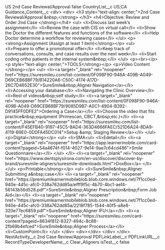 <?xml version="1.0" encoding="UTF-8"?>
<CustomMetadata xmlns="http://soap.sforce.com/2006/04/metadata" xmlns:xsi="http://www.w3.org/2001/XMLSchema-instance" xmlns:xsd="http://www.w3.org/2001/XMLSchema">
    <label>US 2nd Case Reviewal/Approval</label>
    <protected>false</protected>
    <values>
        <field>CountryList__c</field>
        <value xsi:type="xsd:string">US;CA</value>
    </values>
    <values>
        <field>Guidance_Content__c</field>
        <value xsi:type="xsd:string">&lt;div&gt;
                    &lt;div&gt;
                        &lt;h3 style=&quot;text-align: center;&quot;&gt;2nd Case Reviewal/Approval &amp;nbsp;&lt;/strong&gt;
                        &lt;/h3&gt;
                        &lt;h4&gt;Objective: Review and Order
                                2nd Case &lt;/strong&gt;&lt;/h4&gt;
                        &lt;ul&gt;
                            &lt;li&gt;Discuss last week’s assignment&lt;/li&gt;
                            &lt;li&gt;Review the case with CIS on virtual call&lt;/li&gt;
                            &lt;li&gt;Show the Doctor the different features and functions of the software&lt;/li&gt;
                            &lt;li&gt;Help Doctor determine a workflow for reviewing cases&lt;/li&gt;
                        &lt;/ul&gt;
                        &lt;p&gt;&lt;strong&gt;Assignment (Assign at least 1 item)&lt;/strong&gt;&lt;/p&gt;
                        &lt;ul&gt;
                            &lt;li&gt;Prepare to offer a promotional offer&lt;/li&gt;
                            &lt;li&gt;Keep track of conversations, consults, and case results over the next week&lt;/li&gt;
                            &lt;li&gt;Start coding ortho patients in the internal system&amp;nbsp;&lt;/li&gt;
                        &lt;/ul&gt;
                        &lt;p&gt;&lt;br&gt;&lt;/p&gt;
                        &lt;p style=&quot;text-align: center;&quot;&gt;TOOLS&lt;/strong&gt;&lt;/p&gt;
                        &lt;p&gt;Video Content &lt;/strong&gt;&lt;/p&gt;
                        &lt;ul&gt;
                            &lt;li&gt;&lt;a target=&quot;_blank&quot; rel=&quot;noopener&quot; href=&quot;https://suresmileu.com/list-content/0F098F90-946A-409B-A049-D69CEB68BF79/B14220A6-C50C-4174-A17D-26C7D4652E30&quot;&gt;SureSmile&amp;nbsp;Aligner
                                    Navigation&lt;/a&gt;​&lt;/li&gt;
                            &lt;li&gt;Accessing your database​&lt;/li&gt;
                            &lt;li&gt;Navigating the Clinic Overview​&lt;/li&gt;
                            &lt;li&gt;Rest of videos&amp;nbsp;self study​&lt;/li&gt;
                            &lt;li&gt;&lt;a target=&quot;_blank&quot; rel=&quot;noopener&quot; href=&quot;https://suresmileu.com/list-content/0F098F90-946A-409B-A049-D69CEB68BF79/9085D9B7-A0C1-4904-B392-D9145FF0DFE2&quot;&gt;Ordering
                                    a Case&lt;/a&gt;​&lt;/li&gt;
                            &lt;li&gt;Choose the video that fits practice&amp;nbsp;equipment (Primescan, CBCT,&amp;nbsp;etc.)​&lt;/li&gt;
                            &lt;li&gt;&lt;a target=&quot;_blank&quot; rel=&quot;noopener&quot; href=&quot;https://suresmileu.com/list-content/F45EFB40-9197-45C5-8AD4-363D4666FAEC/521D6A24-8DA9-4119-B9E0-0DDFA45DC014&quot;&gt;Setup
                                    &amp;amp; Staging Review&lt;/a&gt;&lt;/li&gt;
                        &lt;/ul&gt;
                        &lt;p&gt;Digital&lt;/strong&gt;&lt;/p&gt;
                        &lt;ul&gt;
                            &lt;li&gt;SMA&lt;ul&gt;
                                    &lt;li&gt;Edetail&lt;/li&gt;
                                    &lt;li&gt;&lt;a target=&quot;_blank&quot; rel=&quot;noopener&quot; href=&quot;https://app.learnermobile.com/card-content?pageid=54a4674f-f014-4027-9e14-9ae7c64cd486&quot;&gt;Smile
                                            Questionnaire&lt;/a&gt;&lt;/li&gt;
                                &lt;/ul&gt;
                            &lt;/li&gt;
                            &lt;li&gt;&lt;a target=&quot;_blank&quot; rel=&quot;noopener&quot; href=&quot;https://www.dentsplysirona.com/en-us/discover/discover-by-brand/suresmile-aligners/suresmile-downloads.html&quot;&gt;DoxBox&lt;/a&gt;
                            &lt;/li&gt;
                        &lt;/ul&gt;
                        &lt;p&gt;Printable&lt;/strong&gt;&lt;/p&gt;
                        &lt;ul&gt;
                            &lt;li&gt;SureSmile&amp;nbsp;Aligner Submitting a&amp;nbsp;case&lt;/li&gt;
                            &lt;li&gt;&lt;a target=&quot;_blank&quot; rel=&quot;noopener&quot; href=&quot;https://premiumlearnermobileblob.blob.core.windows.net/7f1cc0ed-940e-445c-afc0-338a762dd85a/efff9f5c-4b70-4bc1-aef4-56143b56d528.pdf&quot;&gt;SureSmile&amp;nbsp;Aligner
                                    Prescription&amp;nbsp;Form Job Aid&lt;/a&gt;​&lt;/li&gt;
                            &lt;li&gt;&lt;a target=&quot;_blank&quot; rel=&quot;noopener&quot; href=&quot;https://premiumlearnermobileblob.blob.core.windows.net/7f1cc0ed-940e-445c-afc0-338a762dd85a/2218f785-1544-40f5-a8e8-320e77ec6859.pdf&quot;&gt;SureSmile&amp;nbsp;Aligner
                                    IFU&lt;/a&gt;​&lt;/li&gt;
                            &lt;li&gt;&lt;a target=&quot;_blank&quot; rel=&quot;noopener&quot; href=&quot;https://suresmileu.com/card-content?pageid=8634f812-8327-494c-8c88-2fb69b4efced&quot;&gt;SureSmile&amp;nbsp;Aligner
                                    Process&lt;/a&gt;&lt;/li&gt;
                            &lt;li&gt;CustomPoint&lt;/li&gt;
                        &lt;/ul&gt;
                    &lt;/div&gt;
                    &lt;div&gt;&lt;/div&gt;
                &lt;/div&gt;
            &lt;/div&gt;</value>
    </values>
    <values>
        <field>NextActivity__c</field>
        <value xsi:type="xsd:string">2nd Case Review/Approval</value>
    </values>
    <values>
        <field>PDFLinkLabel__c</field>
        <value xsi:nil="true"/>
    </values>
    <values>
        <field>PDFLinkURL__c</field>
        <value xsi:nil="true"/>
    </values>
    <values>
        <field>RecordTypeDeveloperName__c</field>
        <value xsi:type="xsd:string">Clear_Aligners</value>
    </values>
    <values>
        <field>isTest__c</field>
        <value xsi:type="xsd:boolean">false</value>
    </values>
</CustomMetadata>
